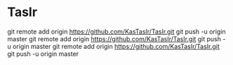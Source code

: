 # TasIr
git remote add origin https://github.com/KasTasIr/TasIr.git
git push -u origin master
git remote add origin https://github.com/KasTasIr/TasIr.git
git push -u origin master
git remote add origin https://github.com/KasTasIr/TasIr.git
git push -u origin master
